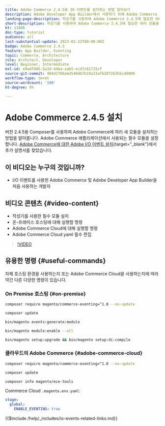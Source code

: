 ```yaml
---
title: Adobe Commerce 2.4.5용 IO 이벤트를 설치하는 방법 알아보기
description: Adobe Developer App Builder에서 사용하기 위해 Adobe Commerce 2.4.5에서 IO 이벤트에 필요한 모듈을 설치하는 방법을 알아봅니다
landing-page-description: 작성기를 사용하여 Adobe Commerce 2.4.5에 필요한 여러 모듈을 설치하는 방법을 알아봅니다.
short-description: 작성기를 사용하여 Adobe Commerce 2.4.5에 필요한 여러 모듈을 설치하는 방법을 알아봅니다.
kt: 11886
doc-type: tutorial
audience: all
last-substantial-update: 2023-02-22T00:00:00Z
badge: Adobe Commerce 2.4.5
feature: App Builder, Eventing
topic: Commerce, Architecture
role: Architect, Developer
level: Beginner, Intermediate
exl-id: e0adfd85-5a3d-44ba-aab5-ecd7c61715cf
source-git-commit: 404d2708a6d540d6fb19a33afb20726356cd8000
workflow-type: tm+mt
source-wordcount: '190'
ht-degree: 0%

---
```


# Adobe Commerce 2.4.5 설치

버전 2.4.5용 Composer를 사용하여 Adobe Commerce에 여러 새 모듈을 설치하는 방법을 알아봅니다. Adobe Commerce 애플리케이션에서 사용되는 필수 모듈을 설정합니다. [Adobe Commerce에 대한 Adobe I/O 이벤트 설치](https://developer.adobe.com/commerce/events/get-started/installation/){target="_blank"}에서 추가 설명서를 찾았습니다.

## 이 비디오는 누구의 것입니까?

* I/O 이벤트를 사용한 Adobe Commerce 및 Adobe Developer App Builder을 처음 사용하는 개발자

## 비디오 콘텐츠 {#video-content}

* 작성기를 사용한 필수 모듈 설치
* 온-프레미스 호스팅에 대해 실행할 명령
* Adobe Commerce Cloud에 대해 실행할 명령
* Adobe Commerce Cloud yaml 필수 편집

>[!VIDEO](https://video.tv.adobe.com/v/3419830?quality=12&learn=on&captions=kor)

## 유용한 명령 {#useful-commands}

자체 호스팅 환경을 사용하는지 또는 Adobe Commerce Cloud을 사용하는지에 따라 약간 다른 다양한 명령이 있습니다.

### On Premise 호스팅 {#on-premise}

```bash
composer require magento/commerce-eventing=^1.0 --no-update

composer update

bin/magento events:generate:module

bin/magento module:enable --all

bin/magento setup:upgrade && bin/magento setup:di:compile
```

### 클라우드의 Adobe Commerce {#adobe-commerce-cloud}

```bash
composer require magento/commerce-eventing=^1.0 --no-update

composer update

composer info magento/ece-tools
```

Commerce Cloud `.magento.env.yaml`:

```yaml
stage:
  global:
    ENABLE_EVENTING: true
```

{{$include /help/_includes/io-events-related-links.md}}
